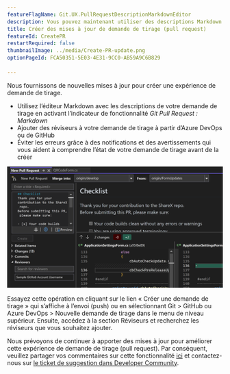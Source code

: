 ```yaml
---
featureFlagName: Git.UX.PullRequestDescriptionMarkdownEditor
description: Vous pouvez maintenant utiliser des descriptions Markdown et ajouter vos réviseurs à vos demandes de tirage dans Visual Studio.
title: Créer des mises à jour de demande de tirage (pull request)
featureId: CreatePR
restartRequired: false
thumbnailImage: ../media/Create-PR-update.png
optionPageId: FCA50351-5E03-4E31-9CC0-AB59A9C6B829

---
```



Nous fournissons de nouvelles mises à jour pour créer une expérience de demande de tirage. 
- Utilisez l’éditeur Markdown avec les descriptions de votre demande de tirage en activant l’indicateur de fonctionnalité *Git Pull Request : Markdown*
- Ajouter des réviseurs à votre demande de tirage à partir d’Azure DevOps ou de GitHub
- Éviter les erreurs grâce à des notifications et des avertissements qui vous aident à comprendre l’état de votre demande de tirage avant de la créer

![Créer une demande de tirage avec des mises à jour](../media/Create-PR-update.png "Créer une demande de tirage (pull request)")

Essayez cette opération en cliquant sur le lien « Créer une demande de tirage » qui s’affiche à l’envoi (push) ou en sélectionnant Git > GitHub ou Azure DevOps > Nouvelle demande de tirage dans le menu de niveau supérieur. Ensuite, accédez à la section Réviseurs et recherchez les réviseurs que vous souhaitez ajouter.

Nous prévoyons de continuer à apporter des mises à jour pour améliorer cette expérience de demande de tirage (pull request). Par conséquent, veuillez partager vos commentaires sur cette fonctionnalité [ici](https://aka.ms/createPR) et contactez-nous sur [le ticket de suggestion dans Developer Community](https://developercommunity.visualstudio.com/t/cant-create-pull-request-in-visual-studio-with-new/1017696).
